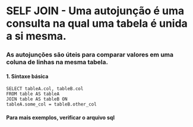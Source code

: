# SELF JOIN - Uma autojunção é uma consulta na qual uma tabela é unida a si mesma.
### As autojunções são úteis para comparar valores em uma coluna de linhas na mesma tabela.

#### 1. Síntaxe básica
````
SELECT tableA.col, tableB.col
FROM table AS tableA
JOIN table AS tableB ON
tableA.some_col = tableB.other_col
````
#### Para mais exemplos, verificar o arquivo sql
